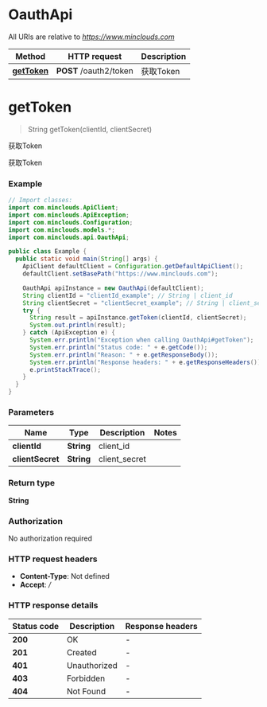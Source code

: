 # OauthApi

All URIs are relative to *https://www.minclouds.com*

Method | HTTP request | Description
------------- | ------------- | -------------
[**getToken**](OauthApi.md#getToken) | **POST** /oauth2/token | 获取Token


<a name="getToken"></a>
# **getToken**
> String getToken(clientId, clientSecret)

获取Token

获取Token

### Example
```java
// Import classes:
import com.minclouds.ApiClient;
import com.minclouds.ApiException;
import com.minclouds.Configuration;
import com.minclouds.models.*;
import com.minclouds.api.OauthApi;

public class Example {
  public static void main(String[] args) {
    ApiClient defaultClient = Configuration.getDefaultApiClient();
    defaultClient.setBasePath("https://www.minclouds.com");

    OauthApi apiInstance = new OauthApi(defaultClient);
    String clientId = "clientId_example"; // String | client_id
    String clientSecret = "clientSecret_example"; // String | client_secret
    try {
      String result = apiInstance.getToken(clientId, clientSecret);
      System.out.println(result);
    } catch (ApiException e) {
      System.err.println("Exception when calling OauthApi#getToken");
      System.err.println("Status code: " + e.getCode());
      System.err.println("Reason: " + e.getResponseBody());
      System.err.println("Response headers: " + e.getResponseHeaders());
      e.printStackTrace();
    }
  }
}
```

### Parameters

Name | Type | Description  | Notes
------------- | ------------- | ------------- | -------------
 **clientId** | **String**| client_id |
 **clientSecret** | **String**| client_secret |

### Return type

**String**

### Authorization

No authorization required

### HTTP request headers

 - **Content-Type**: Not defined
 - **Accept**: */*

### HTTP response details
| Status code | Description | Response headers |
|-------------|-------------|------------------|
**200** | OK |  -  |
**201** | Created |  -  |
**401** | Unauthorized |  -  |
**403** | Forbidden |  -  |
**404** | Not Found |  -  |

